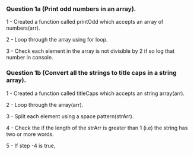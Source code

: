 ### Question 1a (Print odd numbers in an array).

1 - Created a function called printOdd which accepts an array of numbers(arr).

2 - Loop through the array using for loop.

3 - Check each element in the array is not divisible by 2 if so log that number
in console.

### Question 1b (Convert all the strings to title caps in a string array).

1 - Created a function called titleCaps which accepts an string array(arr).

2 - Loop through the array(arr).

3 - Split each element using a space pattern(strArr).

4 - Check the if the length of the strArr is greater than 1 (i.e) the string has
two or more words.

5 - If step -4 is true,
